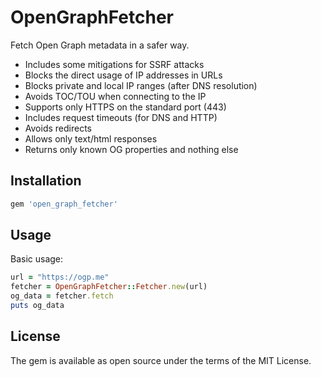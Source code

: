 # OpenGraphFetcher

Fetch Open Graph metadata in a safer way.

- Includes some mitigations for SSRF attacks
- Blocks the direct usage of IP addresses in URLs
- Blocks private and local IP ranges (after DNS resolution)
- Avoids TOC/TOU when connecting to the IP
- Supports only HTTPS on the standard port (443)
- Includes request timeouts (for DNS and HTTP)
- Avoids redirects
- Allows only text/html responses
- Returns only known OG properties and nothing else

## Installation

```ruby
gem 'open_graph_fetcher'
```

## Usage

Basic usage:

```ruby
url = "https://ogp.me"
fetcher = OpenGraphFetcher::Fetcher.new(url)
og_data = fetcher.fetch
puts og_data
```

## License

The gem is available as open source under the terms of the MIT License.
